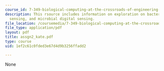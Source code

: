 ```yaml
---
course_id: 7-349-biological-computing-at-the-crossroads-of-engineering-and-science-spring-2005
description: This rsource includes information on exploration on bacterial qourum
  sensing, and microbial digital sensing.
file_location: /coursemedia/7-349-biological-computing-at-the-crossroads-of-engineering-and-science-spring-2005/1ef2c61c0fded3e67d4d9b3256ffadd2_assgn2_kate.pdf
file_type: application/pdf
layout: pdf
title: assgn2_kate.pdf
type: course
uid: 1ef2c61c0fded3e67d4d9b3256ffadd2

---
```

None